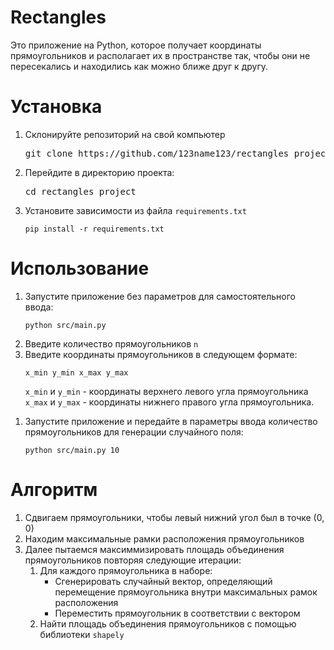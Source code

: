<body>
<h1>Rectangles</h1>
<p>Это приложение на Python, которое получает координаты прямоугольников и располагает их в пространстве так, чтобы они
    не пересекались и находились как можно ближе друг к другу.</p>
<h1>Установка</h1>
<ol>
    <li>
        <p>Склонируйте репозиторий на свой компьютер</p>
        <pre>git clone https://github.com/123name123/rectangles_project.git</pre>
    </li>
    <li>
        <p>Перейдите в директорию проекта:</p>
        <pre>cd rectangles_project</pre>
    </li>
    <li>
        <p>Установите зависимости из файла <code>requirements.txt</code></p>
        <pre><code>pip install -r requirements.txt</code></pre>
    </li>
</ol>

<h1>Использование</h1>
<ol>
    <li>Запустите приложение без параметров для самостоятельного ввода:
        <pre><code>python src/main.py</code></pre>
    </li>
    <li>
        Введите количество прямоугольников <code>n</code>
    </li>
    <li>Введите координаты прямоугольников в следующем формате:
        <pre><code>x_min y_min x_max y_max</code></pre>
        <p><code>x_min</code> и <code>y_min</code> - координаты верхнего левого угла прямоугольника<br>
            <code>x_max</code> и <code>y_max</code> - координаты нижнего правого угла прямоугольника.</p>
    </li>
</ol>
<ol>
<li>Запустите приложение и передайте в параметры ввода количество прямоугольников для генерации случайного поля:
        <pre><code>python src/main.py 10 </code></pre>
</li>
</ol>
<h1>Алгоритм</h1>
<ol>
    <li>Сдвигаем прямоугольники, чтобы левый нижний угол был в точке (0, 0)</li>
    <li>Находим максимальные рамки расположения прямоугольников</li>
    <li>Далее пытаемся максиммизировать площадь объединения прямоугольников повторяя следующие итерации:
        <ol>
            <li>Для каждого прямоугольника в наборе:
                <ul>
                    <li>Сгенерировать случайный вектор, определяющий перемещение прямоугольника внутри максимальных
                        рамок расположения
                    </li>
                    <li>Переместить прямоугольник в соответствии с вектором</li>
                </ul>
            </li>
            <li>Найти площадь объединения прямоугольников с помощью библиотеки <code>shapely</code></li>
        </ol>
    </li>
</ol>
